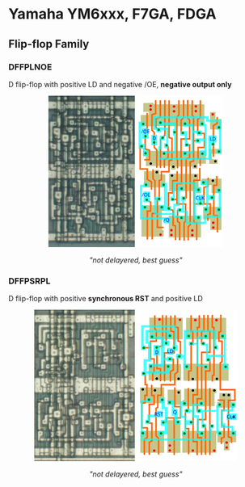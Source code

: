# Yamaha YM6xxx, F7GA, FDGA
## Flip-flop Family
### DFFPLNOE
D flip-flop with positive LD and negative /OE, **negative output only**
<p align=center><img alt="Yamaha double row series D flip-flop with positive LD and negative /OE" src="./assets_yamaha_dr/R800_DFFPLNOE.jpg" height="300" height="180"> <img alt="Yamaha double row series D flip-flop with positive LD and negative /OE" src="./assets_yamaha_dr/R800_DFFPLNOE.svg" height="300" height="180"></p>
<p align=center><i>"not delayered, best guess"</i></p>

### DFFPSRPL
D flip-flop with positive **synchronous RST** and positive LD
<p align=center><img alt="Yamaha double row series D flip-flop with positive LD and negative /OE" src="./assets_yamaha_dr/R800_DFFPSRPL.jpg" height="300" height="180"> <img alt="Yamaha double row series D flip-flop with positive LD and negative /OE" src="./assets_yamaha_dr/R800_DFFPSRPL.svg" height="300" height="180"></p>
<p align=center><i>"not delayered, best guess"</i></p>

